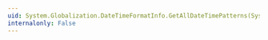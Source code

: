 ```yaml
---
uid: System.Globalization.DateTimeFormatInfo.GetAllDateTimePatterns(System.Char)
internalonly: False
---
```

